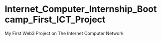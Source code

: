 # Internet_Computer_Internship_Bootcamp_First_ICT_Project
My First Web3 Project on The Internet Computer Network

